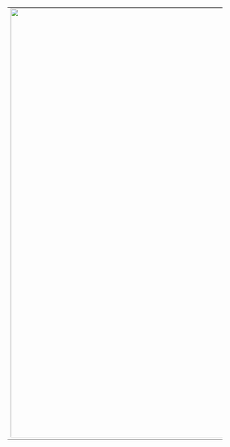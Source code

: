 <table>
  <tr>
    <td>
      <a href="https://www.gitanimals.org/en_US?utm_medium=image&utm_source=ihyeeun&utm_content=line">
        <img
          src="https://render.gitanimals.org/lines/ihyeeun?pet-id=747417290556022040"
          width="1000"
        />
      </a>
    </td>
    <td>
      <a href="https://www.gitanimals.org/en_US?utm_medium=image&utm_source=ihyeeun&utm_content=farm">
        <img
          src="https://render.gitanimals.org/farms/ihyeeun"
          width="1000"
        />
      </a>
    </td>
  </tr>
</table>
